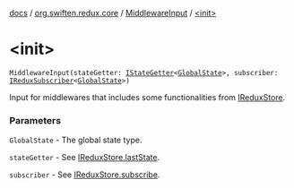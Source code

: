 [docs](../../index.md) / [org.swiften.redux.core](../index.md) / [MiddlewareInput](index.md) / [&lt;init&gt;](./-init-.md)

# &lt;init&gt;

`MiddlewareInput(stateGetter: `[`IStateGetter`](../-i-state-getter.md)`<`[`GlobalState`](index.md#GlobalState)`>, subscriber: `[`IReduxSubscriber`](../-i-redux-subscriber.md)`<`[`GlobalState`](index.md#GlobalState)`>)`

Input for middlewares that includes some functionalities from [IReduxStore](../-i-redux-store.md).

### Parameters

`GlobalState` - The global state type.

`stateGetter` - See [IReduxStore.lastState](../-i-state-getter-provider/last-state.md).

`subscriber` - See [IReduxStore.subscribe](../-i-redux-subscriber-provider/subscribe.md).